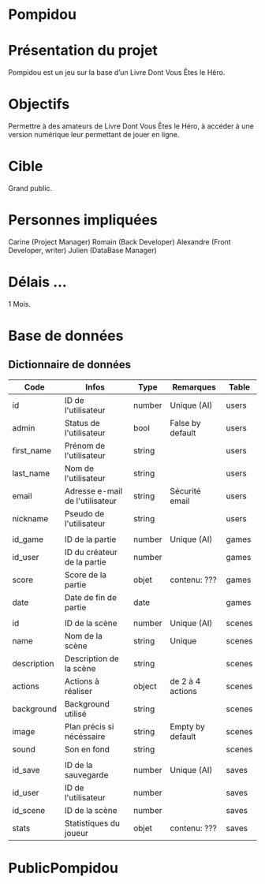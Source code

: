 # Pompidou

# Présentation du projet

Pompidou est un jeu sur la base d’un Livre Dont Vous Êtes le Héro.

# Objectifs
Permettre à des amateurs de Livre Dont Vous Êtes le Héro, à accéder à une version numérique leur permettant de jouer en ligne.

# Cible
Grand public.

# Personnes impliquées

Carine (Project Manager)
Romain (Back Developer)
Alexandre (Front Developer, writer)
Julien (DataBase Manager)

# Délais ...
1 Mois.

# Base de données
## Dictionnaire de données
|Code|Infos|Type|Remarques|Table|
|-|-|-|-|-|
|id|ID de l'utilisateur|number|Unique (AI)|users|
|admin|Status de l'utilisateur|bool|False by default|users|
|first_name|Prénom de l'utilisateur|string||users|
|last_name|Nom de l'utilisateur|string||users|
|email|Adresse e-mail de l'utilisateur|string|Sécurité email|users|
|nickname|Pseudo de l'utilisateur|string||users|
||||||
|id_game|ID de la partie|number|Unique (AI)|games|
|id_user|ID du créateur de la partie|number||games|
|score|Score de la partie|objet|contenu: ???|games|
|date|Date de fin de partie|date||games|
||||||
|id|ID de la scène|number|Unique (AI)|scenes|
|name|Nom de la scène|string|Unique|scenes|
|description|Description de la scène|string||scenes|
|actions|Actions à réaliser|object|de 2 à 4 actions|scenes|
|background|Background utilisé|string||scenes|
|image|Plan précis si nécéssaire|string|Empty by default|scenes|
|sound|Son en fond|string||scenes|
||||||
|id_save|ID de la sauvegarde|number|Unique (AI)|saves|
|id_user|ID de l'utilisateur|number||saves|
|id_scene|ID de la scène|number||saves|
|stats|Statistiques du joueur|objet|contenu: ???|saves|
# PublicPompidou
